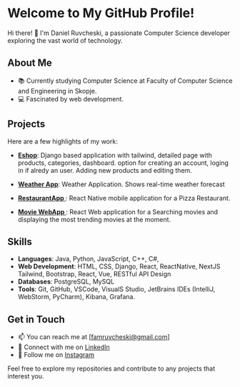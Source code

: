 # Welcome to My GitHub Profile!

Hi there! 👋 I'm Daniel Ruvcheski, a passionate Computer Science developer exploring the vast world of technology. 

## About Me

- 📚 Currently studying Computer Science at Faculty of Computer Science and Engineering in Skopje.
- 💻 Fascinated by web development.

## Projects

Here are a few highlights of my work:<br>
- **[Eshop](https://github.com/DanielRuvchee/Eshop)**: Django based application with tailwind, detailed page with products, categories, dashboard.
  option for creating an account, loging in if alredy an user. Adding new products and editing them.<br>
  
- **[Weather App](https://github.com/DanielRuvchee/Weather-App)**: Weather Application. Shows real-time weather forecast
  <br>
  
- **[RestaurantApp ](https://github.com/DanielRuvchee/RestaurantApp)**: React Native mobile application for a Pizza Restaurant.
  <br>
- **[Movie WebApp ](https://github.com/DanielRuvchee/Movie-WebApp)**: React Web application for a Searching movies and displaying the most trending movies at the moment.


## Skills

- **Languages**: Java, Python, JavaScript, C++, C#,
- **Web Development**: HTML, CSS, Django, React, ReactNative, NextJS Tailwind, Bootstrap, React, Vue, RESTful API Design
- **Databases**: PostgreSQL, MySQL
- **Tools**: Git, GitHub, VSCode, VisualS Studio, JetBrains IDEs (IntelliJ, WebStorm, PyCharm), Kibana, Grafana.

## Get in Touch

- 📫 You can reach me at [famruvcheski@gmail.com]
- 💼 Connect with me on [LinkedIn](www.linkedin.com/in/daniel-ruvcheski-5031a6237)
- 📸 Follow me on [Instagram](https://www.instagram.com/danielruvchee/)

Feel free to explore my repositories and contribute to any projects that interest you. 
